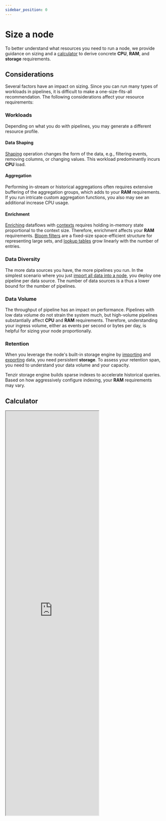 ```yaml
---
sidebar_position: 0
---
```


# Size a node

To better understand what resources you need to run a node, we provide guidance
on sizing and a [calculator](#calculator) to derive concrete **CPU**, **RAM**,
and **storage** requirements.

## Considerations

Several factors have an impact on sizing. Since you can run many types of
workloads in pipelines, it is difficult to make a one-size-fits-all
recommendation. The following considerations affect your resource requirements:

### Workloads

Depending on what you do with pipelines, you may generate a different resource
profile.

#### Data Shaping

[Shaping](../user-guides/shape-data/README.md) operation changes the form of the
data, e.g., filtering events, removing columns, or changing values. This
workload predominantly incurs **CPU** load.
  
#### Aggregation

Performing in-stream or historical aggregations often requires extensive
buffering of the aggregation groups, which adds to your **RAM** requirements. If
you run intricate custom aggregation functions, you also may see an additional
increase CPU usage.

#### Enrichment

[Enriching](../user-guides/enrich-with-threat-intel/README.md) dataflows with
[contexts](../contexts.md) requires holding in-memory state proportional to the
context size. Therefore, enrichment affects your **RAM** requirements. [Bloom
filters](../contexts/bloom-filter.md) are a fixed-size space-efficient structure
for representing large sets, and [lookup tables](../contexts/lookup-table.md)
grow linearly with the number of entries.

### Data Diversity

The more data sources you have, the more pipelines you run. In the simplest
scenario where you just [import all data into a
node](../user-guides/import-into-a-node/README.md), you deploy one pipeline per
data source. The number of data sources is a thus a lower bound for the number
of pipelines.

### Data Volume

The throughput of pipeline has an impact on performance. Pipelines with low data
volume do not strain the system much, but high-volume pipelines substantially
affect **CPU** and **RAM** requirements. Therefore, understanding your ingress
volume, either as events per second or bytes per day, is helpful for sizing your
node proportionally.

### Retention

When you leverage the node's built-in storage engine by
[importing](../user-guides/import-into-a-node/README.md) and
[exporting](../user-guides/export-from-a-node/README.md) data, you need
persistent **storage**. To assess your retention span, you need to understand
your data volume and your capacity.

Tenzir storage engine builds sparse indexes to accelerate historical queries.
Based on how aggressively configure indexing, your **RAM** requirements may
vary.

## Calculator

<iframe
  src="https://tenzir-node-sizing.streamlit.app/?embed=true"
  height="1300"
  style={{ width: "100%", border: "none" }}
></iframe>
